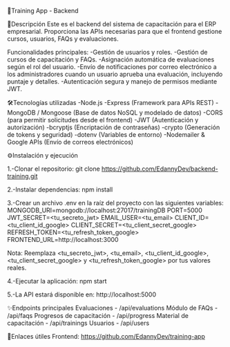 🚀Training App - Backend

📌Descripción
Este es el backend del sistema de capacitación para el ERP empresarial.
Proporciona las APIs necesarias para que el frontend gestione cursos, usuarios, FAQs y evaluaciones.

Funcionalidades principales:
-Gestión de usuarios y roles.
-Gestión de cursos de capacitación y FAQs.
-Asignación automática de evaluaciones según el rol del usuario.
-Envío de notificaciones por correo electrónico a los administradores cuando un usuario aprueba una evaluación, incluyendo puntaje y detalles.
-Autenticación segura y manejo de permisos mediante JWT.

🛠️Tecnologías utilizadas
-Node.js
-Express (Framework para APIs REST)
-MongoDB / Mongoose (Base de datos NoSQL y modelado de datos)
-CORS (para permitir solicitudes desde el frontend)
-JWT (Autenticación y autorización)
-bcryptjs (Encriptación de contraseñas)
-crypto (Generación de tokens y seguridad)
-dotenv (Variables de entorno)
-Nodemailer & Google APIs (Envío de correos electrónicos)

⚙️Instalación y ejecución

1.-Clonar el repositorio:
git clone https://github.com/EdannyDev/backend-training.git

2.-Instalar dependencias:
npm install

3.-Crear un archivo .env en la raíz del proyecto con las siguientes variables:
MONGODB_URI=mongodb://localhost:27017/trainingDB
PORT=5000
JWT_SECRET=<tu_secreto_jwt>
EMAIL_USER=<tu_email>
CLIENT_ID=<tu_client_id_google>
CLIENT_SECRET=<tu_client_secret_google>
REFRESH_TOKEN=<tu_refresh_token_google>
FRONTEND_URL=http://localhost:3000

Nota: Reemplaza <tu_secreto_jwt>, <tu_email>, <tu_client_id_google>, <tu_client_secret_google> y <tu_refresh_token_google> por tus valores reales.

4.-Ejecutar la aplicación:
npm start

5.-La API estará disponible en:
http://localhost:5000

✨Endpoints principales
Evaluaciones - /api/evaluations
Módulo de FAQs - /api/faqs
Progresos de capacitación - /api/progress
Material de capacitación - /api/trainings
Usuarios - /api/users

🔗Enlaces útiles
Frontend: https://github.com/EdannyDev/training-app
